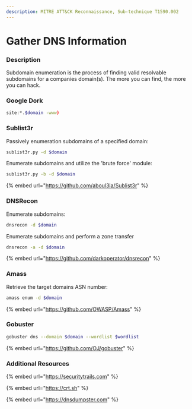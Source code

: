 ```yaml
---
description: MITRE ATT&CK Reconnaissance, Sub-technique T1590.002
---
```


# Gather DNS Information

### Description

Subdomain enumeration is the process of finding valid resolvable subdomains for a companies domain(s). The more you can find, the more you can hack.&#x20;

### Google Dork

```bash
site:*.$domain -www)
```

### Sublist3r

Passively enumeration subdomains of a specified domain:

```bash
sublist3r.py -d $domain
```

Enumerate subdomains and utilize the 'brute force' module:

```bash
sublist3r.py -b -d $domain
```

{% embed url="https://github.com/aboul3la/Sublist3r" %}

### DNSRecon

Enumerate subdomains:

```bash
dnsrecon -d $domain
```

Enumerate subdomains and perform a zone transfer

```bash
dnsrecon -a -d $domain
```

{% embed url="https://github.com/darkoperator/dnsrecon" %}

### Amass

Retrieve the target domains ASN number:

```bash
amass enum -d $domain
```

{% embed url="https://github.com/OWASP/Amass" %}

### Gobuster

```bash
gobuster dns --domain $domain --wordlist $wordlist
```



{% embed url="https://github.com/OJ/gobuster" %}

### Additional Resources

{% embed url="https://securitytrails.com" %}

{% embed url="https://crt.sh" %}

{% embed url="https://dnsdumpster.com" %}
